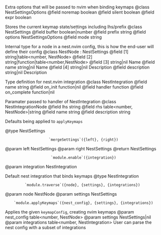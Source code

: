 

Extra options that will be passed to nvim when binding keymaps
@class NestSettingsOptions
@field noremap boolean
@field silent boolean
@field expr boolean

Stores the current keymap state/settings including lhs/prefix
@class NestSettings
@field buffer boolean|number
@field prefix string
@field options NestSettingsOptions
@field mode string

Internal type for a node in a nest.nvim config, this is how the end-user will define their config
@class NestNode : NestSettings
@field [1] string|table<number, NestNode>
@field [2] string|function|table<number,NestNode>
@field [3] string|nil Name
@field name string|nil Name
@field [4] string|nil Description
@field description string|nil Description

Type definition for nest.nvim integration
@class NestIntegration
@field name string
@field on_init function|nil
@field handler function
@field on_complete function|nil

Paramater passed to handler of NestIntegration
@class NestIntegrationNode
@field lhs string
@field rhs table<number, NestNode>|string
@field name string
@field description string

Defaults being applied to `applyKeymaps`

@type NestSettings

                        `mergeSettings`({left}, {right})
@param left NestSettings
@param right NestSettings
@return NestSettings

                         `module.enable`({integration})
@param integration NestIntegration

Default nest integration that binds keymaps
@type NestIntegration

             `module.traverse`({node}, {settings}, {integrations})
@param node NestNode
@param settings NestSettings

        `module.applyKeymaps`({nest_config}, {settings}, {integrations})
Applies the given `keymapConfig`, creating nvim keymaps
@param nest_config table<number, NestNode>
@param settings NestSettings|nil
@param integrations table<number, NestIntegration> User can parse the nest config with a subset of integrations
